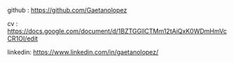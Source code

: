 github : https://github.com/Gaetanolopez

cv : https://docs.google.com/document/d/1BZTGGllCTMm12tAiQxK0WDmHmVcCR1OI/edit

linkedin: https://www.linkedin.com/in/gaetanolopez/
